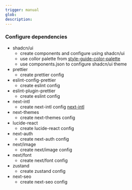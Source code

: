 ```yaml
---
trigger: manual
glob:
description:
---
```


### Configure dependencies
  - shadcn/ui
    - create components and configure using shadcn/ui
    - use collor palette from [style-guide-color-palette](./style-guide-color-palette.md)
    - use components.json to configure shadcn/ui theme
  - prettier
    - create prettier config
  - eslint-config-prettier
    - create eslint config
  - eslint-plugin-prettier
    - create eslint config
  - next-intl
    - create next-intl config [next-intl](./next-intl.md)
  - next-themes
    - create next-themes config
  - lucide-react
    - create lucide-react config
  - next-auth
    - create next-auth config
  - next/image
    - create next/image config
  - next/font
    - create next/font config
  - zustand
    - create zustand config
  - next-seo
    - create next-seo config
